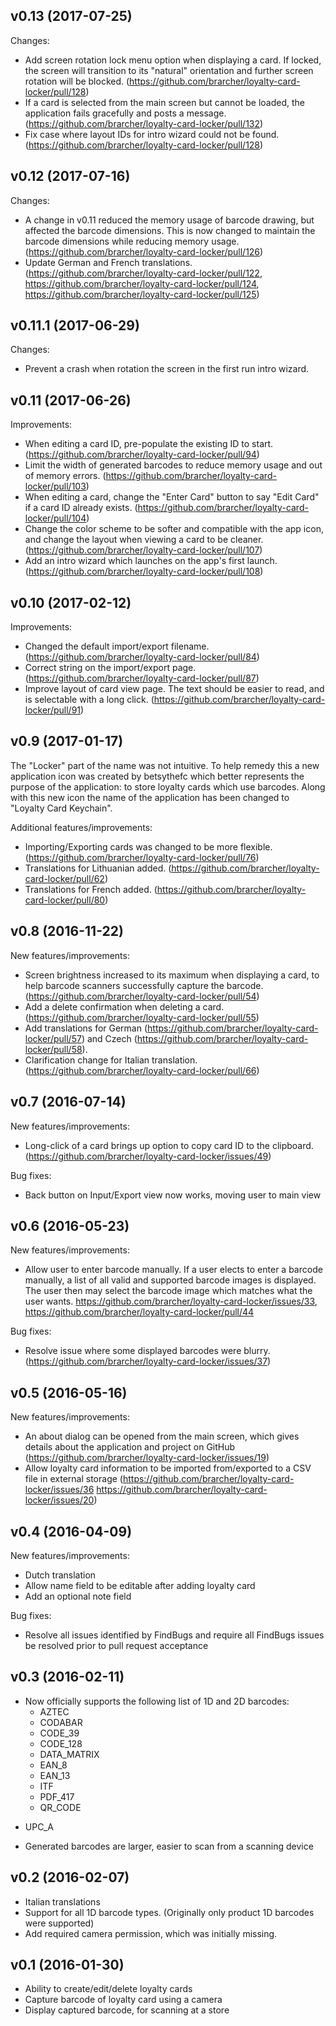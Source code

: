 ## v0.13 (2017-07-25)

Changes:
- Add screen rotation lock menu option when displaying a card. If locked, the screen will transition to its "natural" orientation and further screen rotation will be blocked. (https://github.com/brarcher/loyalty-card-locker/pull/128)
- If a card is selected from the main screen but cannot be loaded, the application fails gracefully and posts a message. (https://github.com/brarcher/loyalty-card-locker/pull/132)
- Fix case where layout IDs for intro wizard could not be found. (https://github.com/brarcher/loyalty-card-locker/pull/128)

## v0.12 (2017-07-16)

Changes:

- A change in v0.11 reduced the memory usage of barcode drawing, but affected the barcode dimensions. This is now changed to maintain the barcode dimensions while reducing memory usage. (https://github.com/brarcher/loyalty-card-locker/pull/126)
- Update German and French translations. (https://github.com/brarcher/loyalty-card-locker/pull/122, https://github.com/brarcher/loyalty-card-locker/pull/124, https://github.com/brarcher/loyalty-card-locker/pull/125)

## v0.11.1 (2017-06-29)

Changes:
- Prevent a crash when rotation the screen in the first run intro wizard.

## v0.11 (2017-06-26)

Improvements:
- When editing a card ID, pre-populate the existing ID to start. (https://github.com/brarcher/loyalty-card-locker/pull/94)
- Limit the width of generated barcodes to reduce memory usage and out of memory errors. (https://github.com/brarcher/loyalty-card-locker/pull/103)
- When editing a card, change the "Enter Card" button to say "Edit Card" if a card ID already exists. (https://github.com/brarcher/loyalty-card-locker/pull/104)
- Change the color scheme to be softer and compatible with the app icon, and change the layout when viewing a card to be cleaner. (https://github.com/brarcher/loyalty-card-locker/pull/107)
- Add an intro wizard which launches on the app's first launch. (https://github.com/brarcher/loyalty-card-locker/pull/108)

## v0.10 (2017-02-12)

Improvements:
- Changed the default import/export filename. (https://github.com/brarcher/loyalty-card-locker/pull/84)
- Correct string on the import/export page. (https://github.com/brarcher/loyalty-card-locker/pull/87)
- Improve layout of card view page. The text should be easier to read, and is selectable with a long click. (https://github.com/brarcher/loyalty-card-locker/pull/91)

## v0.9 (2017-01-17)

The "Locker" part of the name was not intuitive. To help remedy this a new application icon was created by betsythefc which better represents the purpose of the application: to store loyalty cards which use barcodes. Along with this new icon the name of the application has been changed to "Loyalty Card Keychain".

Additional features/improvements:

- Importing/Exporting cards was changed to be more flexible. (https://github.com/brarcher/loyalty-card-locker/pull/76)
- Translations for Lithuanian added. (https://github.com/brarcher/loyalty-card-locker/pull/62)
- Translations for French added. (https://github.com/brarcher/loyalty-card-locker/pull/80)

## v0.8 (2016-11-22)

New features/improvements:
- Screen brightness increased to its maximum when displaying a card, to help barcode scanners successfully capture the barcode. (https://github.com/brarcher/loyalty-card-locker/pull/54)
- Add a delete confirmation when deleting a card. (https://github.com/brarcher/loyalty-card-locker/pull/55)
- Add translations for German (https://github.com/brarcher/loyalty-card-locker/pull/57) and Czech (https://github.com/brarcher/loyalty-card-locker/pull/58).
- Clarification change for Italian translation. (https://github.com/brarcher/loyalty-card-locker/pull/66)

## v0.7 (2016-07-14)

New features/improvements:
- Long-click of a card brings up option to copy card ID to the clipboard. (https://github.com/brarcher/loyalty-card-locker/issues/49)

Bug fixes:
- Back button on Input/Export view now works, moving user to main view

## v0.6 (2016-05-23)

New features/improvements:
- Allow user to enter barcode manually. If a user elects to enter a barcode manually, a list of all valid and supported barcode images is displayed. The user then may select the barcode image which matches what the user wants. https://github.com/brarcher/loyalty-card-locker/issues/33, https://github.com/brarcher/loyalty-card-locker/pull/44 

Bug fixes:
- Resolve issue where some displayed barcodes were blurry. (https://github.com/brarcher/loyalty-card-locker/issues/37)

## v0.5 (2016-05-16)

New features/improvements:
- An about dialog can be opened from the main screen, which gives details about the application and project on GitHub (https://github.com/brarcher/loyalty-card-locker/issues/19)
- Allow loyalty card information to be imported from/exported to a CSV file in external storage (https://github.com/brarcher/loyalty-card-locker/issues/36 https://github.com/brarcher/loyalty-card-locker/issues/20)

## v0.4 (2016-04-09)

New features/improvements:
- Dutch translation
- Allow name field to be editable after adding loyalty card
- Add an optional note field

Bug fixes:

- Resolve all issues identified by FindBugs and require all FindBugs issues be resolved prior to pull request acceptance

## v0.3 (2016-02-11)

- Now officially supports the following list of 1D and 2D barcodes:
  * AZTEC
  * CODABAR
  * CODE_39
  * CODE_128
  * DATA_MATRIX
  * EAN_8
  * EAN_13
  * ITF
  * PDF_417
  * QR_CODE
 * UPC_A
- Generated barcodes are larger, easier to scan from a scanning device

## v0.2 (2016-02-07)

- Italian translations
- Support for all 1D barcode types. (Originally only product 1D barcodes were supported)
- Add required camera permission, which was initially missing.


## v0.1 (2016-01-30)

- Ability to create/edit/delete loyalty cards
- Capture barcode of loyalty card using a camera
- Display captured barcode, for scanning at a store
